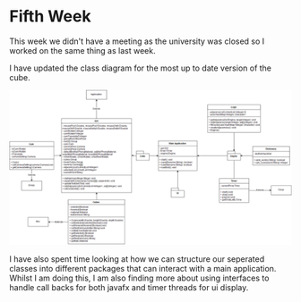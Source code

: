# Fifth Week

This week we didn't have a meeting as the university was closed so I worked on
the same thing as last week. 

I have updated the class diagram for the most up to date version of the cube.

![class diagram](https://raw.githubusercontent.com/EPend/Blog/master/Class_diagram.png)

I have also spent time looking at how we can structure our seperated classes into different packages that can interact with
a main application. Whilst I am doing this, I am also finding more about using interfaces to handle call backs for both javafx
and timer threads for ui display.
